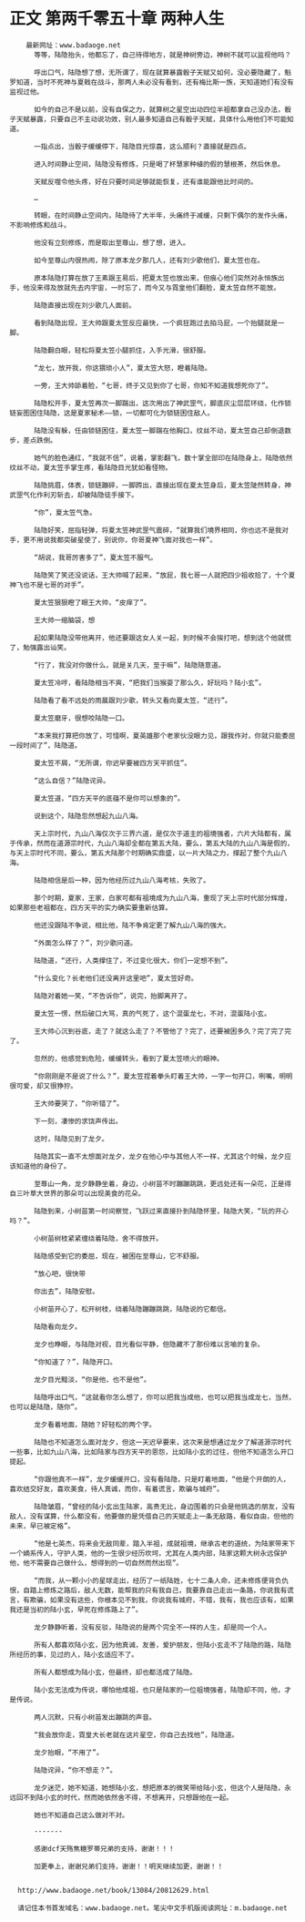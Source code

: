 # 正文 第两千零五十章 两种人生
        最新网址：www.badaoge.net
          等等，陆隐抬头，他都忘了，自己待得地方，就是神树旁边，神树不就可以监视他吗？
      
          呼出口气，陆隐想了想，无所谓了，现在就算暴露骰子天赋又如何，没必要隐藏了，魁罗知道，当时不死神与夏戟在战斗，那两人未必没有看到，还有梅比斯一族，天知道她们有没有监视过他。
      
          如今的自己不是以前，没有自保之力，就算树之星空出动四位半祖都拿自己没办法，骰子天赋暴露，只要自己不主动说功效，别人最多知道自己有骰子天赋，具体什么用他们不可能知道。
      
          一指点出，当骰子缓缓停下，陆隐目光惊喜，这么顺利？直接就是四点。
      
          进入时间静止空间，陆隐没有修炼，只是喝了杯慧家种植的假的慧根茶，然后休息。
      
          天赋反噬令他头疼，好在只要时间足够就能恢复，还有谁能跟他比时间的。
      
          …
      
          转眼，在时间静止空间内，陆隐待了大半年，头痛终于减缓，只剩下偶尔的发作头痛，不影响修炼和战斗。
      
          他没有立刻修炼，而是取出至尊山，想了想，进入。
      
          如今至尊山内很热闹，除了原本龙夕那几人，还有刘少歌他们，夏太笠也在。
      
          原本陆隐打算在放了王素跟王易后，把夏太笠也放出来，但痕心他们突然对永恒族出手，他没来得及放就先去内宇宙，一时忘了，而今又与霓皇他们翻脸，夏太笠自然不能放。
      
          陆隐直接出现在刘少歌几人面前。
      
          看到陆隐出现，王大帅跟夏太笠反应最快，一个疯狂跑过去拍马屁，一个抬腿就是一脚。
      
          陆隐翻白眼，轻松将夏太笠小腿抓住，入手光滑，很舒服。
      
          “龙七，放开我，你这猥琐小人”，夏太笠大怒，瞪着陆隐。
      
          一旁，王大帅舔着脸，“七哥，终于又见到你了七哥，你知不知道我想死你了”。
      
          陆隐松开手，夏太笠再次一脚踹出，这次用出了神武罡气，脚底灰尘层层环绕，化作锁链妄图困住陆隐，这是夏家秘术——锁，一切都可化为锁链困住敌人。
      
          陆隐没有躲，任由锁链困住，夏太笠一脚踹在他胸口，纹丝不动，夏太笠自己却倒退数步，差点跌倒。
      
          她气的脸色通红，“我就不信”，说着，掌影翻飞，数十掌全部印在陆隐身上，陆隐依然纹丝不动，夏太笠手掌生疼，看陆隐目光犹如看怪物。
      
          陆隐挑眉，体表，锁链蹦碎，一脚跨出，直接出现在夏太笠身后，夏太笠陡然转身，神武罡气化作利刃斩去，却被陆隐徒手接下。
      
          “你”，夏太笠气急。
      
          陆隐好笑，屈指轻弹，将夏太笠神武罡气震碎，“就算我们境界相同，你也远不是我对手，更不用说我都突破星使了，别说你，你哥夏神飞面对我也一样”。
      
          “胡说，我哥厉害多了”，夏太笠不服气。
      
          陆隐笑了笑还没说话，王大帅喊了起来，“放屁，我七哥一人就把四少祖收拾了，十个夏神飞也不是七哥的对手”。
      
          夏太笠狠狠瞪了眼王大帅，“皮痒了”。
      
          王大帅一缩脑袋，想
      
          起如果陆隐没带他离开，他还要跟这女人关一起，到时候不会挨打吧，想到这个他就慌了，勉强露出讪笑。
      
          “行了，我没对你做什么，就是关几天，至于嘛”，陆隐随意道。
      
          夏太笠冷哼，看陆隐相当不爽，“把我们当猴耍了那么久，好玩吗？陆小玄”。
      
          陆隐看了看不远处的雨晨跟刘少歌，转头又看向夏太笠，“还行”。
      
          夏太笠磨牙，很想咬陆隐一口。
      
          “本来我打算把你放了，可惜啊，夏英雄那个老家伙没眼力见，跟我作对，你就只能委屈一段时间了”，陆隐道。
      
          夏太笠不屑，“无所谓，你迟早要被四方天平抓住”。
      
          “这么自信？”陆隐诧异。
      
          夏太笠道，“四方天平的底蕴不是你可以想象的”。
      
          说到这个，陆隐忽然想起九山八海。
      
          天上宗时代，九山八海仅次于三界六道，是仅次于道主的祖境强者，六片大陆都有，属于传承，然而在道源宗时代，九山八海却全都在第五大陆，要么，第五大陆的九山八海是假的，与天上宗时代不同，要么，第五大陆那个时期确实鼎盛，以一片大陆之力，撑起了整个九山八海。
      
          陆隐相信是后一种，因为他经历过九山八海考核，失败了。
      
          那个时期，夏家，王家，白家可都有祖境成为九山八海，重现了天上宗时代部分辉煌，如果那些老祖都在，四方天平的实力确实要重新估算。
      
          他还没跟陆不争说，相比他，陆不争肯定更了解九山八海的强大。
      
          “外面怎么样了？”，刘少歌问道。
      
          陆隐道，“还行，人类撑住了，不过变化很大，你们一定想不到”。
      
          “什么变化？长老他们还没离开这里吧”，夏太笠好奇。
      
          陆隐对着她一笑，“不告诉你”，说完，抬脚离开了。
      
          夏太笠一愣，然后破口大骂，真的气死了，这个混蛋龙七，不对，混蛋陆小玄。
      
          王大帅心沉到谷底，走了？就这么走了？不管他了？完了，还要被困多久？完了完了完了。
      
          忽然的，他感觉到危险，缓缓转头，看到了夏太笠喷火的眼神。
      
          “你刚刚是不是说了什么？”，夏太笠捏着拳头盯着王大帅，一字一句开口，咧嘴，明明很可爱，却又很狰狞。
      
          王大帅要哭了，“你听错了”。
      
          下一刻，凄惨的求饶声传出。
      
          这时，陆隐见到了龙夕。
      
          陆隐其实一直不太想面对龙夕，龙夕在他心中与其他人不一样，尤其这个时候，龙夕应该知道他的身份了。
      
          至尊山一角，龙夕静静坐着，身边，小树苗不时蹦蹦跳跳，更远处还有一朵花，正是得自三叶草大世界的那朵可以出现美食的花朵。
      
          陆隐到来，小树苗第一时间察觉，飞跃过来直接扑到陆隐怀里，陆隐大笑，“玩的开心吗？”。
      
          小树苗树枝紧紧缠绕着陆隐，舍不得放开。
      
          陆隐感受到它的委屈，现在，被困在至尊山，它不舒服。
      
          “放心吧，很快带
      
          你出去”，陆隐安慰。
      
          小树苗开心了，松开树枝，绕着陆隐蹦蹦跳跳，陆隐说的它都信。
      
          陆隐看向龙夕。
      
          龙夕也睁眼，与陆隐对视，目光看似平静，但隐藏不了那份难以言喻的复杂。
      
          “你知道了？”，陆隐开口。
      
          龙夕目光黯淡，“你是他，也不是他”。
      
          陆隐呼出口气，“这就看你怎么想了，你可以把我当成他，也可以把我当成龙七，当然，也可以是陆隐，随你”。
      
          龙夕看着地面，随她？好轻松的两个字。
      
          陆隐也不知道怎么面对龙夕，但这一天迟早要来，这次来是想通过龙夕了解道源宗时代一些事，比如九山八海，比如陆家与四方天平的恩怨，比如陆小玄的过往，但他不知道怎么开口提起。
      
          “你跟他真不一样”，龙夕缓缓开口，没有看陆隐，只是盯着地面，“他是个开朗的人，喜欢结交好友，喜欢美食，待人真诚，而你，有着谎言，欺骗与城府”。
      
          陆隐皱眉，“曾经的陆小玄出生陆家，高贵无比，身边围着的只会是他挑选的朋友，没有敌人，没有谋算，什么都没有，他要做的是凭借自己的天赋走上一条无敌路，看似自由，但他的未来，早已被定格”。
      
          “他是七英杰，将来会无敌同辈，踏入半祖，成就祖境，继承古老的道统，为陆家带来下一个嫡系传人，守护人类，他的一生很少经历坎坷，尤其在人类内部，陆家这颗大树永远保护他，他不需要自己做什么，想得到的一切自然而然出现”。
      
          “而我，从一颗小小的星球走出，经历了一纸陆姓，七十二条人命，还未修炼便背负仇恨，自踏上修炼之路后，敌人无数，能帮我的只有我自己，我要靠自己走出一条路，你说我有谎言，有欺骗，如果没有这些，你根本见不到我，你说我有城府，不错，我有，我也应该有，如果我还是当初的陆小玄，早死在修炼路上了”。
      
          龙夕静静听着，没有反驳，陆隐说的是两个完全不一样的人生，却是同一个人。
      
          所有人都喜欢陆小玄，因为他真诚，友善，爱护朋友，但陆小玄走不了陆隐的路，陆隐所经历的事，见过的人，陆小玄适应不了。
      
          所有人都想成为陆小玄，但最终，却也都活成了陆隐。
      
          陆小玄无法成为传说，哪怕他成祖，也只是陆家的一位祖境强者，陆隐却不同，他，才是传说。
      
          两人沉默，只有小树苗发出蹦跳的声音。
      
          “我会放你走，霓皇大长老就在这片星空，你自己去找他”，陆隐道。
      
          龙夕抬眼，“不用了”。
      
          陆隐诧异，“你不想走？”。
      
          龙夕迷茫，她不知道，她想陆小玄，想把原本的微笑带给陆小玄，但这个人是陆隐，永远回不到陆小玄的时代，然而她依然舍不得，不想离开，只想跟他在一起。
      
          她也不知道自己这么做对不对。
      
          -------
      
          感谢dcf天殇焦糖罗蒂兄弟的支持，谢谢！！！
      
          加更奉上，谢谢兄弟们支持，谢谢！！明天继续加更，谢谢！！
      
      
      http://www.badaoge.net/book/13084/20812629.html
      
      请记住本书首发域名：www.badaoge.net。笔尖中文手机版阅读网址：m.badaoge.net